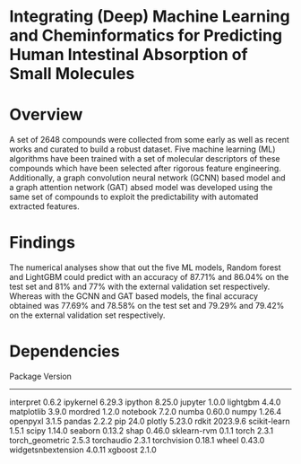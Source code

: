 # Integrating (Deep) Machine Learning and Cheminformatics for Predicting Human Intestinal Absorption of Small Molecules
# Overview
A set of 2648 compounds were collected from some early as well as recent works and curated to build a robust dataset. Five machine learning (ML) algorithms have been trained with a set of molecular descriptors of these compounds which have been selected after rigorous feature engineering. Additionally, a graph convolution neural network (GCNN) based model and a graph attention network (GAT) absed model was developed using the same set of compounds to exploit the predictability with automated extracted features.  
# Findings
The numerical analyses show that out the five ML models, Random forest and LightGBM could predict with an accuracy of 87.71% and 86.04% on the test set and 81% and 77% with the external validation set respectively. Whereas with the GCNN and GAT based models, the final accuracy obtained was 77.69% and 78.58% on the test set and 79.29% and 79.42% on the external validation set respectively.
# Dependencies
 Package                   Version
------------------------- --------------
interpret                 0.6.2
ipykernel                 6.29.3
ipython                   8.25.0
jupyter                   1.0.0
lightgbm                  4.4.0
matplotlib                3.9.0
mordred                   1.2.0
notebook                  7.2.0
numba                     0.60.0
numpy                     1.26.4
openpyxl                  3.1.5
pandas                    2.2.2
pip                       24.0
plotly                    5.23.0
rdkit                     2023.9.6
scikit-learn              1.5.1
scipy                     1.14.0
seaborn                   0.13.2
shap                      0.46.0
sklearn-rvm               0.1.1
torch                     2.3.1
torch_geometric           2.5.3
torchaudio                2.3.1
torchvision               0.18.1
wheel                     0.43.0
widgetsnbextension        4.0.11
xgboost                   2.1.0

